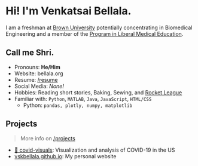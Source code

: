 # Hi! I'm Venkatsai Bellala.

I am a freshman at [Brown University](https://www.brown.edu/) potentially concentrating in Biomedical Engineering and a member of the [Program in Liberal Medical Education](https://www.brown.edu/academics/medical/plme/).

## Call me Shri.

- Pronouns: **He/Him**
- Website: bellala.org
- Resume: [/resume](https://bellala.org/resume)
- Social Media: *None!*
- Hobbies: Reading short stories, Baking, Sewing, and [Rocket League](https://www.rocketleague.com/)
- Familiar with: `Python`, `MATLAB`, `Java`, `JavaScript`, `HTML/CSS`
    - Python: `pandas, plotly, numpy, matplotlib`

## Projects

> More info on [/projects](https://bellala.org/projects)

- [:microbe: covid-visuals](https://github.com/vskbellala/covid-visuals): Visualization and analysis of COVID-19 in the US
- [vskbellala.github.io](https://github.com/vskbellala/vskbellala.github.io): My personal website